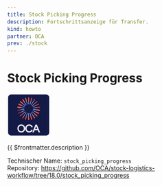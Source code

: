 ```yaml
---
title: Stock Picking Progress
description: Fortschrittsanzeige für Transfer.
kind: howto
partner: OCA
prev: ./stock
---
```

# Stock Picking Progress
![icon_oca_app](attachments/icon_oca_app.png)

{{ $frontmatter.description }}

Technischer Name: `stock_picking_progress`\
Repository: <https://github.com/OCA/stock-logistics-workflow/tree/18.0/stock_picking_progress>
